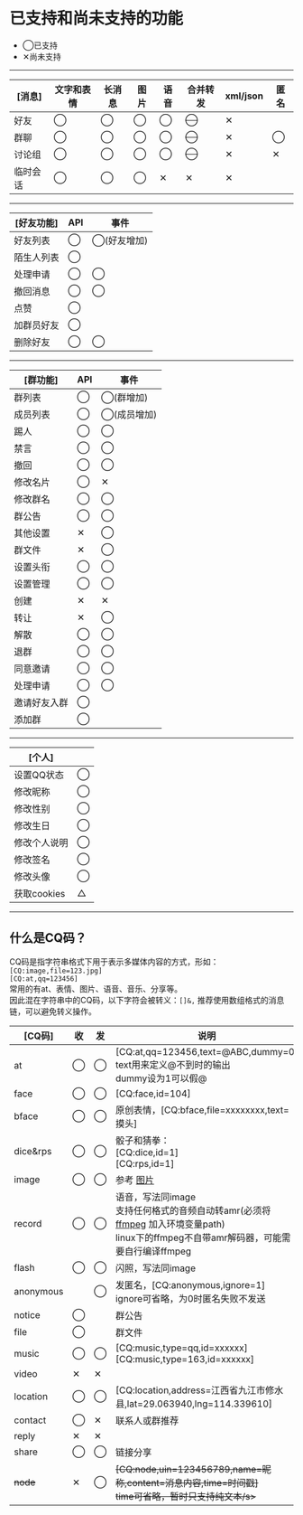 # 已支持和尚未支持的功能

* ◯已支持
* ✕尚未支持

----

|[消息]|文字和表情|长消息|图片|语音|合并转发|xml/json|匿名|
|-|-|-|-|-|-|-|-|
|好友|◯|◯|◯|◯|<s>◯</s>|✕||
|群聊|◯|◯|◯|◯|<s>◯</s>|✕|◯|
|讨论组|◯|◯|◯|◯|<s>◯</s>|✕|✕|
|临时会话|◯|◯|◯|✕|✕|✕||

----

|[好友功能]|API|事件|
|-|-|-|
|好友列表|◯|◯(好友增加)|
|陌生人列表|◯||
|处理申请|◯|◯|
|撤回消息|◯|◯|
|点赞|◯||
|加群员好友|◯||
|删除好友|◯|◯|


----

|[群功能]|API|事件|
|-|-|-|
|群列表|◯|◯(群增加)|
|成员列表|◯|◯(成员增加)|
|踢人|◯|◯|
|禁言|◯|◯|
|撤回|◯|◯|
|修改名片|◯|✕|
|修改群名|◯|◯|
|群公告|◯|◯|
|其他设置|✕|◯|
|群文件|✕|◯|
|设置头衔|◯|◯|
|设置管理|◯|◯|
|创建|✕|✕|
|转让|✕|◯|
|解散|◯|◯|
|退群|◯|◯|
|同意邀请|◯|◯|
|处理申请|◯|◯|
|邀请好友入群|◯||
|添加群|◯||

----

|[个人]||
|-|-|
|设置QQ状态|◯|
|修改昵称|◯|
|修改性别|◯|
|修改生日|◯|
|修改个人说明|◯|
|修改签名|◯|
|修改头像|◯|
|获取cookies|△|

----

## 什么是CQ码？

CQ码是指字符串格式下用于表示多媒体内容的方式，形如：  
`[CQ:image,file=123.jpg]`  
`[CQ:at,qq=123456]`  
常用的有at、表情、图片、语音、音乐、分享等。  
因此混在字符串中的CQ码，以下字符会被转义：`[]&,`
推荐使用数组格式的消息链，可以避免转义操作。

|[CQ码]|收|发|说明|
|-|-|-|-|
|at|◯|◯|[CQ:at,qq=123456,text=@ABC,dummy=0]<br>text用来定义@不到时的输出<br>dummy设为1可以假@|
|face|◯|◯|[CQ:face,id=104]|
|bface|◯|◯|原创表情，[CQ:bface,file=xxxxxxxx,text=摸头]|
|dice&rps|◯|◯|骰子和猜拳：<br>[CQ:dice,id=1]<br>[CQ:rps,id=1]|
|image|◯|◯|参考 [图片](https://github.com/howmanybots/onebot/blob/master/v11/specs/message/segment.md#%E5%9B%BE%E7%89%87)|
|record|◯|◯|语音，写法同image<br>支持任何格式的音频自动转amr(必须将 [ffmpeg](http://ffmpeg.org/download.html) 加入环境变量path)<br>linux下的ffmpeg不自带amr解码器，可能需要自行编译ffmpeg|
|flash|◯|◯|闪照，写法同image|
|anonymous||◯|发匿名，[CQ:anonymous,ignore=1]<br>ignore可省略，为0时匿名失败不发送|
|notice|◯||群公告|
|file|◯||群文件|
|music|◯|◯|[CQ:music,type=qq,id=xxxxxx]<br>[CQ:music,type=163,id=xxxxxx]|
|video|✕|✕|
|location|◯|◯|[CQ:location,address=江西省九江市修水县,lat=29.063940,lng=114.339610]|
|contact|◯|✕|联系人或群推荐
|reply|✕|✕|
|share|◯|◯|链接分享
|<s>node</s>|✕|◯|<s>[CQ:node,uin=123456789,name=昵称,content=消息内容,time=时间戳]<br>time可省略，暂时只支持纯文本/s>|
